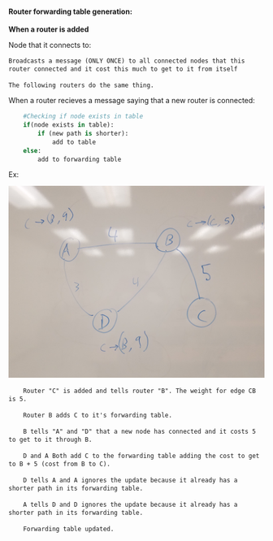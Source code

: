 #### Router forwarding table generation:

**When a router is added**

Node that it connects to:

	Broadcasts a message (ONLY ONCE) to all connected nodes that this 
	router connected and it cost this much to get to it from itself
	
	The following routers do the same thing.


When a router recieves a message saying that a new router is connected:

```python
	#Checking if node exists in table
    if(node exists in table):
    	if (new path is shorter):
    		add to table
    else:
    	add to forwarding table

```

Ex:

![Network Example Photo](./network-example.jpg)

```
	Router "C" is added and tells router "B". The weight for edge CB is 5.

	Router B adds C to it's forwarding table.

	B tells "A" and "D" that a new node has connected and it costs 5 to get to it through B.

	D and A Both add C to the forwarding table adding the cost to get to B + 5 (cost from B to C).

	D tells A and A ignores the update because it already has a shorter path in its forwarding table.

	A tells D and D ignores the update because it already has a shorter path in its forwarding table.

	Forwarding table updated.
```